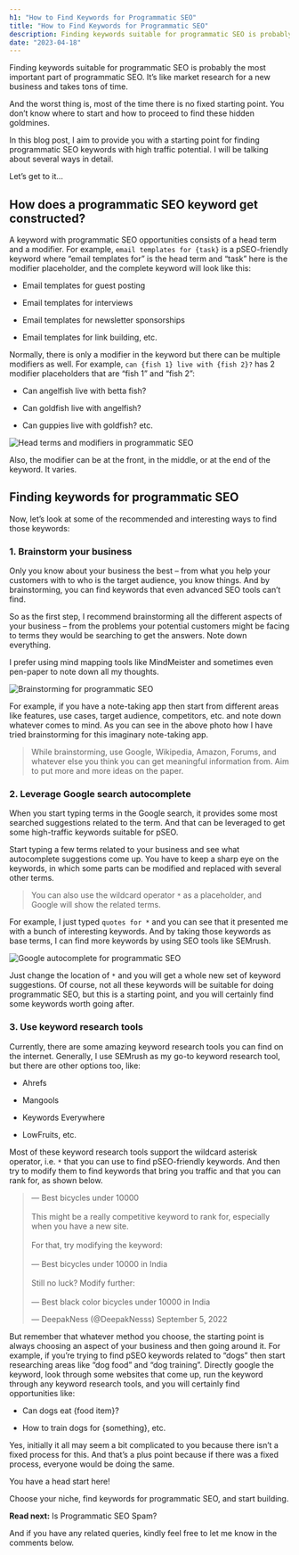 ```yaml
---
h1: "How to Find Keywords for Programmatic SEO"
title: "How to Find Keywords for Programmatic SEO"
description: Finding keywords suitable for programmatic SEO is probably the most important part of programmatic SEO. It’s like market research for a new business and takes tons of time.
date: "2023-04-18"
---
```


Finding keywords suitable for programmatic SEO is probably the most important part of programmatic SEO. It’s like market research for a new business and takes tons of time.

And the worst thing is, most of the time there is no fixed starting point. You don’t know where to start and how to proceed to find these hidden goldmines.

In this blog post, I aim to provide you with a starting point for finding programmatic SEO keywords with high traffic potential. I will be talking about several ways in detail.

Let’s get to it…

## How does a programmatic SEO keyword get constructed?

A keyword with programmatic SEO opportunities consists of a head term and a modifier. For example, `email templates for {task}` is a pSEO-friendly keyword where “email templates for” is the head term and “task” here is the modifier placeholder, and the complete keyword will look like this:

- Email templates for guest posting

- Email templates for interviews

- Email templates for newsletter sponsorships

- Email templates for link building, etc.

Normally, there is only a modifier in the keyword but there can be multiple modifiers as well. For example, `can {fish 1} live with {fish 2}?` has 2 modifier placeholders that are “fish 1” and “fish 2”:

- Can angelfish live with betta fish?

- Can goldfish live with angelfish?

- Can guppies live with goldfish? etc.

![Head terms and modifiers in programmatic SEO](/img/blog/image-6.png)

Also, the modifier can be at the front, in the middle, or at the end of the keyword. It varies.

## Finding keywords for programmatic SEO

Now, let’s look at some of the recommended and interesting ways to find those keywords:

### 1\. Brainstorm your business

Only you know about your business the best – from what you help your customers with to who is the target audience, you know things. And by brainstorming, you can find keywords that even advanced SEO tools can’t find.

So as the first step, I recommend brainstorming all the different aspects of your business – from the problems your potential customers might be facing to terms they would be searching to get the answers. Note down everything.

I prefer using mind mapping tools like MindMeister and sometimes even pen-paper to note down all my thoughts.

![Brainstorming for programmatic SEO](/img/blog/image-7.png)

For example, if you have a note-taking app then start from different areas like features, use cases, target audience, competitors, etc. and note down whatever comes to mind. As you can see in the above photo how I have tried brainstorming for this imaginary note-taking app.

> While brainstorming, use Google, Wikipedia, Amazon, Forums, and whatever else you think you can get meaningful information from. Aim to put more and more ideas on the paper.

### 2\. Leverage Google search autocomplete

When you start typing terms in the Google search, it provides some most searched suggestions related to the term. And that can be leveraged to get some high-traffic keywords suitable for pSEO.

Start typing a few terms related to your business and see what autocomplete suggestions come up. You have to keep a sharp eye on the keywords, in which some parts can be modified and replaced with several other terms.

> You can also use the wildcard operator `*` as a placeholder, and Google will show the related terms.

For example, I just typed `quotes for *` and you can see that it presented me with a bunch of interesting keywords. And by taking those keywords as base terms, I can find more keywords by using SEO tools like SEMrush.

![Google autocomplete for programmatic SEO](/img/blog/image-5.png)

Just change the location of `*` and you will get a whole new set of keyword suggestions. Of course, not all these keywords will be suitable for doing programmatic SEO, but this is a starting point, and you will certainly find some keywords worth going after.

### 3\. Use keyword research tools

Currently, there are some amazing keyword research tools you can find on the internet. Generally, I use SEMrush as my go-to keyword research tool, but there are other options too, like:

- Ahrefs

- Mangools

- Keywords Everywhere

- LowFruits, etc.

Most of these keyword research tools support the wildcard asterisk operator, i.e. `*` that you can use to find pSEO-friendly keywords. And then try to modify them to find keywords that bring you traffic and that you can rank for, as shown below.

<blockquote class="twitter-tweet"><p lang="en" dir="ltr">— Best bicycles under 10000<br><br>This might be a really competitive keyword to rank for, especially when you have a new site.<br><br>For that, try modifying the keyword:<br><br>— Best bicycles under 10000 in India<br><br>Still no luck? Modify further:<br><br>— Best black color bicycles under 10000 in India</p>&mdash; DeepakNess (@DeepakNesss) September 5, 2022</blockquote> <script async src="https://platform.twitter.com/widgets.js" charset="utf-8"></script>

But remember that whatever method you choose, the starting point is always choosing an aspect of your business and then going around it. For example, if you’re trying to find pSEO keywords related to “dogs” then start researching areas like “dog food” and “dog training”. Directly google the keyword, look through some websites that come up, run the keyword through any keyword research tools, and you will certainly find opportunities like:

- Can dogs eat {food item}?

- How to train dogs for {something}, etc.

Yes, initially it all may seem a bit complicated to you because there isn’t a fixed process for this. And that’s a plus point because if there was a fixed process, everyone would be doing the same.

You have a head start here!

Choose your niche, find keywords for programmatic SEO, and start building.

**Read next:** Is Programmatic SEO Spam?

And if you have any related queries, kindly feel free to let me know in the comments below.

